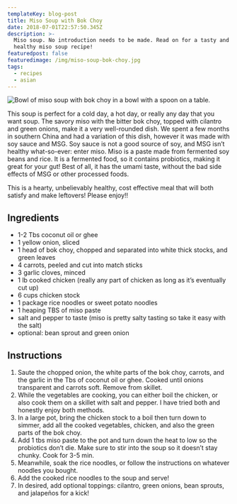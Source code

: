 ```yaml
---
templateKey: blog-post
title: Miso Soup with Bok Choy
date: 2018-07-01T22:57:50.345Z
description: >-
  Miso soup. No introduction needs to be made. Read on for a tasty and extremely
  healthy miso soup recipe!
featuredpost: false
featuredimage: /img/miso-soup-bok-choy.jpg
tags:
  - recipes
  - asian
---
```

![Bowl of miso soup with bok choy in a bowl with a spoon on a table.](/img/miso-soup-bok-choy.jpg "Real miso soup can be super tasty and super good for you.")

This soup is perfect for a cold day, a hot day, or really any day that you want soup.  The savory miso with the bitter bok choy, topped with cilantro and green onions, make it a very well-rounded dish.  We spent a few months in southern China and had a variation of this dish, however it was made with soy sauce and MSG.  Soy sauce is not a good source of soy, and MSG isn’t healthy what-so-ever: enter miso.  Miso is a paste made from fermented soy beans and rice.  It is a fermented food, so it contains probiotics, making it great for your gut!  Best of all, it has the umami taste, without the bad side effects of MSG or other processed foods.

This is a hearty, unbelievably healthy, cost effective meal that will both satisfy and make leftovers! Please enjoy!!

## Ingredients

* 1-2 Tbs coconut oil or ghee
* 1 yellow onion, sliced
* 1 head of bok choy, chopped and separated into white thick stocks, and green leaves
* 4 carrots, peeled and cut into match sticks
* 3 garlic cloves, minced
* 1 lb cooked chicken (really any part of chicken as long as it’s eventually cut up)
* 6 cups chicken stock
* 1 package rice noodles or sweet potato noodles
* 1 heaping TBS of miso paste
* salt and pepper to taste (miso is pretty salty tasting so take it easy with the salt)
* optional: bean sprout and green onion

## Instructions

1. Saute the chopped onion, the white parts of the bok choy, carrots, and the garlic in the Tbs of coconut oil or ghee.  Cooked until onions transparent and carrots soft. Remove from skillet.
2. While the vegetables are cooking, you can either boil the chicken, or also cook them on a skillet with salt and pepper.  I have tried both and honestly enjoy both methods.
3. In a large pot, bring the chicken stock to a boil then turn down to simmer, add all the cooked vegetables, chicken, and also the green parts of the bok choy.
4. Add 1 tbs miso paste to the pot and turn down the heat to low so the probiotics don’t die. Make sure to stir into the soup so it doesn’t stay chunky.  Cook for 3-5 min.
5. Meanwhile, soak the rice noodles, or follow the instructions on whatever noodles you bought.
6. Add the cooked rice noodles to the soup and serve!
7. In desired, add optional toppings: cilantro, green onions, bean sprouts, and jalapeños for a kick!

